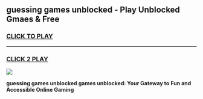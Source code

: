 
## guessing games unblocked - Play Unblocked Gmaes & Free
<h3>
<a href="https://premium.freeplayer.one?title=guessing_games_unblocked&ref=20F">CLICK TO PLAY</a></h3>
<hr>

<h3>
<a href="https://premium.freeplayer.one?title=guessing_games_unblocked&ref=20F">CLICK 2 PLAY</a>
  
</h3>

<a href="https://premium.freeplayer.one?title=guessing_games_unblocked&ref=20F/"><img src="https://clearcache.store/games.png"></a>


**guessing games unblocked games unblocked: Your Gateway to Fun and Accessible Online Gaming**

